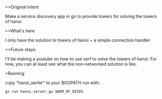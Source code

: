 ==Original intent

Make a service discovery app in go to provide towers for solving the towers of hanoi

==What's here

I only have the solution to towers of hanoi + a simple connection handler

==Future steps

I'll be making a youtube on how to use serf to solve the towers of hanoi.
For now, you can at least see what the non-networked solution is like.


=Running

copy "hanoi_serfer" to your $GOPATH
run with:
```
go run hanoi_server.go $NUM_OF_DISKS
```
